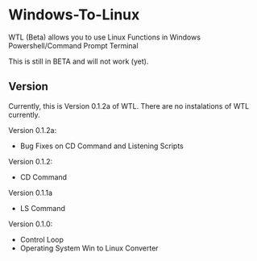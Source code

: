 # Windows-To-Linux
WTL (Beta) allows you to use Linux Functions in Windows Powershell/Command Prompt Terminal

This is still in BETA and will not work (yet).

## Version
Currently, this is Version 0.1.2a of WTL. There are no instalations of WTL currently.

Version 0.1.2a:
- Bug Fixes on CD Command and Listening Scripts

Version 0.1.2:
- CD Command

Version 0.1.1a
- LS Command

Version 0.1.0: 
- Control Loop
- Operating System Win to Linux Converter
